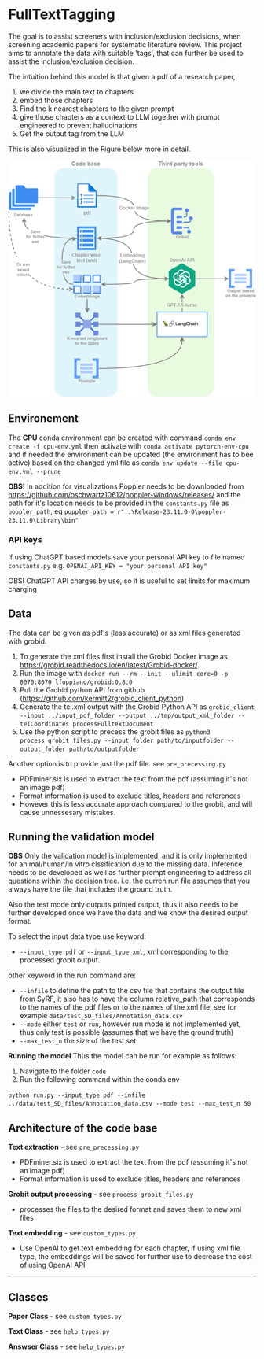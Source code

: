 # FullTextTagging
The goal is to assist screeners with inclusion/exclusion decisions, when screening academic papers for systematic literature review.
This project aims to annotate the data with suitable 'tags', that can further be used to assist the inclusion/exclusion decision.


The intuition behind this model is that given a pdf of a research paper, 
1. we divide the main text to chapters
2. embed those chapters
3. Find the k nearest chapters to the given prompt
4. give those chapters as a context to LLM together with prompt engineered to prevent hallucinations
5. Get the output tag from the LLM

This is also visualized in the Figure below more in detail.

![System architecture](./overview.png)
## Environement
The **CPU** conda environment can be created with command
`conda env create -f cpu-env.yml`
then activate with
`conda activate pytorch-env-cpu`
and if needed the environment can be updated (the environment has to bee active) based on the changed yml file as
`conda env update --file cpu-env.yml --prune`

**OBS!** In addition for visualizations Poppler needs to be downloaded from https://github.com/oschwartz10612/poppler-windows/releases/ and the path for it's location needs to be provided in the `constants.py` file as `poppler_path`, eg  `poppler_path = r"..\Release-23.11.0-0\poppler-23.11.0\Library\bin" `

### API keys

If using ChatGPT based models save your personal API key to file named `constants.py`
e.g.
`OPENAI_API_KEY = "your personal API key" `

OBS! ChatGPT API charges by use, so it is useful to set limits for maximum charging

## Data
The data can be given as pdf's (less accurate) or as xml files generated with grobid.

1. To generate the xml files first install the Grobid Docker image as https://grobid.readthedocs.io/en/latest/Grobid-docker/.
2. Run the image with `docker run --rm --init --ulimit core=0 -p 8070:8070 lfoppiano/grobid:0.8.0`
3. Pull the Grobid python API from github (https://github.com/kermitt2/grobid_client_python)
4. Generate the tei.xml output with the Grobid Python API as `grobid_client --input ../input_pdf_folder --output ../tmp/output_xml_folder --teiCoordinates processFulltextDocument`
5. Use the python script to precess the grobit files as `python3 process_grobit_files.py --input_folder path/to/inputfolder --output_folder path/to/outputfolder`

Another option is to provide just the pdf file. see ```pre_precessing.py```
- PDFminer.six is used to extract the text from the pdf (assuming it's not an image pdf)
- Format information is used to exclude titles, headers and references
- However this is less accurate approach compared to the grobit, and will cause unnessesary mistakes.

## Running the validation model

**OBS** Only the validation model is implemented, and it is only implemented for animal/human/in vitro clssification due to the missing data. Inference needs to be developed as well as further prompt engineering to address all questions within the decision tree.
i.e. the curren run file assumes that you always have the file that includes the ground truth.

Also the test mode only outputs printed output, thus it also needs to be further developed once we have the data and we know the desired output format.

To select the input data type use keyword:

- `--input_type pdf` or `--input_type xml`, xml corresponding to the processed grobit output.

other keyword in the run command are:
-  `--infile` to define the path to the csv file that contains the output file from SyRF, it also has to have the column relative_path that corresponds to the names of the pdf files or to the names of the xml file, see for example `data/test_SD_files/Annotation_data.csv`
- `--mode` either `test` or `run`, however run mode is not implemented yet, thus only test is possible (assumes that we have the ground truth)
- `--max_test_n` the size of the test set.

**Running the model**
Thus the model can be run for example as follows: 
1. Navigate to the folder `code`
2. Run the following command within the conda env

 `python run.py --input_type pdf --infile ../data/test_SD_files/Annotation_data.csv --mode test --max_test_n 50`


## Architecture of the code base


**Text extraction** - see ```pre_precessing.py```
- PDFminer.six is used to extract the text from the pdf (assuming it's not an image pdf)
- Format information is used to exclude titles, headers and references

**Grobit output processing** - see ```process_grobit_files.py```
- processes the files to the desired format and saves them to new xml files

**Text embedding** - see  ```custom_types.py```
- Use OpenAI to get text embedding for each chapter, if using xml file type, the embeddings will be saved for further use to decrease the cost of using OpenAI API



----

## Classes

**Paper Class** - see  ```custom_types.py```

**Text Class** - see  ```help_types.py```

**Answser Class** - see  ```help_types.py```

